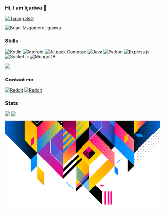 
### Hi, I am Igadwa 👋
[![Typing SVG](https://readme-typing-svg.demolab.com?font=Fira+Code&pause=1000&color=FFFFFF&random=false&width=435&lines=I+am+a+software+engineer.;I+fix+bugs+for+a+living.;...+and+print+logs;...from+time+to+time)](https://git.io/typing-svg)

<p align="left"> <img
    src="https://komarev.com/ghpvc/?username=Brian-Magomere-Igadwa&label=Profile%20views&color=0e75b6&style=flat"
    alt="Brian-Magomere-Igadwa" /> </p>

### Skills
![Kotlin](https://img.shields.io/badge/Kotlin-a503fc?logo=kotlin&logoColor=white&style=for-the-badge)
![Android](https://img.shields.io/badge/Android-50f270?logo=android&logoColor=black&style=for-the-badge)
![Jetpack Compose](https://img.shields.io/static/v1?style=for-the-badge&message=Jetpack+Compose&color=4285F4&logo=Jetpack+Compose&logoColor=FFFFFF&label=)
![Java](https://img.shields.io/static/v1?style=for-the-badge&message=Java&color=bd9117&logo=openjdk&logoColor=FFFFFF&label=)
![Python](https://img.shields.io/badge/python-3670A0?style=for-the-badge&logo=python&logoColor=ffdd54)
![Express.js](https://img.shields.io/badge/express.js-%23404d59.svg?style=for-the-badge&logo=express&logoColor=%2361DAFB)
![Socket.io](https://img.shields.io/badge/Socket.io-black?style=for-the-badge&logo=socket.io&badgeColor=010101)
![MongoDB](https://img.shields.io/badge/MongoDB-%234ea94b.svg?style=for-the-badge&logo=mongodb&logoColor=white)

![](https://github-readme-stats.vercel.app/api/top-langs/?username=Brian-Magomere-Igadwa&theme=dark&hide_border=false&include_all_commits=true&count_private=true&layout=compact)


### Contact me
[![Reddit](https://img.shields.io/badge/LinkedIn-7289DA?style=for-the-badge&logo=linkedin&logoColor=white)](https://www.linkedin.com/in/igadwabrian)
[![Reddit](https://img.shields.io/badge/Twitter-7289DA?style=for-the-badge&logo=twitter&logoColor=white)](https://www.twitter.com/m_igadwa)



### Stats
<div>
<img align="center" src="https://github-readme-stats.vercel.app/api?username=Brian-Magomere-Igadwa&show_icons=true&include_all_commits=true&theme=tokyonight" width="48%" />
<img align="center" src="https://github-readme-streak-stats.herokuapp.com?user=Brian-Magomere-Igadwa&theme=tokyonight" width="48%" />
</div>

![Banner](https://raw.githubusercontent.com/Brian-Magomere-Igadwa/Brian-Magomere-Igadwa/main/fix.png)


<!--
**Brian-Magomere-Igadwa/Brian-Magomere-Igadwa** is a ✨ _special_ ✨ repository because its `README.md` (this file) appears on your GitHub profile.

Here are some ideas to get you started:

- 🔭 I’m currently working on ...
- 🌱 I’m currently learning ...
- 👯 I’m looking to collaborate on ...
- 🤔 I’m looking for help with ...
- 💬 Ask me about ...
- 📫 How to reach me: ...
- 😄 Pronouns: ...
- ⚡ Fun fact: ...
-->
